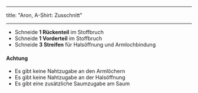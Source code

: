 - - -
title: "Aron, A-Shirt: Zusschnitt"
- - -

- Schneide **1 Rückenteil** im Stoffbruch
- Schneide **1 Vorderteil** im Stoffbruch
- Schneide **3 Streifen** für Halsöffnung und Armlochbindung

<Warning>

#### Achtung

 - Es gibt keine Nahtzugabe an den Armlöchern 
 - Es gibt keine Nahtzugabe an der Halsöffnung
 - Es gibt eine zusätzliche Saumzugabe am Saum

</Warning>
